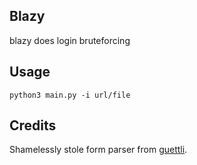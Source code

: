 ## Blazy
blazy does login bruteforcing

## Usage
```
python3 main.py -i url/file
```

## Credits
Shamelessly stole form parser from [guettli](https://github.com/guettli/html_form_to_dict).
